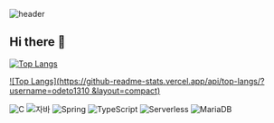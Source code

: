 ![header](https://capsule-render.vercel.app/api?type=rounded&color=gradient&text=%20odeto1310%20&&animation=scaleIn)

## Hi there 👋

[![Top Langs](https://github-readme-stats.vercel.app/api/top-langs/?username=odeto1310)](https://github.com/odeto1310/github-readme-stats)

[![Top Langs](https://github-readme-stats.vercel.app/api/top-langs/?username=odeto1310 &layout=compact)](https://github.com/odeto1310/github-readme-stats)

<!--
**odeto1310/odeto1310** is a ✨ _special_ ✨ repository because its `README.md` (this file) appears on your GitHub profile.

Here are some ideas to get you started:

- 🔭 I’m currently working on ...
- 🌱 I’m currently learning ...
- 👯 I’m looking to collaborate on ...
- 🤔 I’m looking for help with ...
- 💬 Ask me about ...
- 📫 How to reach me: ...
- 😄 Pronouns: ...
- ⚡ Fun fact: ...
-->



![C](https://img.shields.io/badge/-C-123456?style=flat-square&logo=C&logoColor=black)
![자바](https://img.shields.io/badge/-자바-007396?style=flat&logo=Java&logoColor=ffffff)
![Spring](https://img.shields.io/badge/-Spring-6DB33F?style=for-the-badge&logo=Spring&logoColor=white)
![TypeScript](https://img.shields.io/badge/-TypeScript-3178C6?style=flat-square&logo=TypeScript&logoColor=white)
![Serverless](https://img.shields.io/badge/-Serverless-FD5750?style=flat-square&logo=Serverless&logoColor=magenta)
![MariaDB](https://img.shields.io/badge/-MariaDB-1F305F?style=flat-square&logo=mariadb&logoColor=white)
